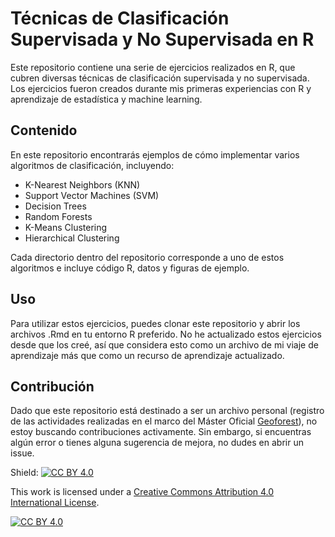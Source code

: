 # Técnicas de Clasificación Supervisada y No Supervisada en R

Este repositorio contiene una serie de ejercicios realizados en R, que cubren diversas técnicas de clasificación supervisada y no supervisada. Los ejercicios fueron creados durante mis primeras experiencias con R y aprendizaje de estadística y machine learning.

## Contenido
En este repositorio encontrarás ejemplos de cómo implementar varios algoritmos de clasificación, incluyendo:

- K-Nearest Neighbors (KNN)
- Support Vector Machines (SVM)
- Decision Trees
- Random Forests
- K-Means Clustering
- Hierarchical Clustering

Cada directorio dentro del repositorio corresponde a uno de estos algoritmos e incluye código R, datos y figuras de ejemplo.

## Uso
Para utilizar estos ejercicios, puedes clonar este repositorio y abrir los archivos .Rmd en tu entorno R preferido. No he actualizado estos ejercicios desde que los creé, así que considera esto como un archivo de mi viaje de aprendizaje más que como un recurso de aprendizaje actualizado.

## Contribución
Dado que este repositorio está destinado a ser un archivo personal (registro de las actividades realizadas en el marco del Máster Oficial [Geoforest](https://mastergeoforest.es/)), no estoy buscando contribuciones activamente. Sin embargo, si encuentras algún error o tienes alguna sugerencia de mejora, no dudes en abrir un issue.

Shield: [![CC BY 4.0][cc-by-shield]][cc-by]

This work is licensed under a
[Creative Commons Attribution 4.0 International License][cc-by].

[![CC BY 4.0][cc-by-image]][cc-by]

[cc-by]: http://creativecommons.org/licenses/by/4.0/
[cc-by-image]: https://i.creativecommons.org/l/by/4.0/88x31.png
[cc-by-shield]: https://img.shields.io/badge/License-CC%20BY%204.0-lightgrey.svg

